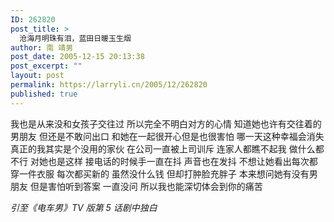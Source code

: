 ```yaml
---
ID: 262820
post_title: >
  沧海月明珠有泪，蓝田日暖玉生烟
author: 南 靖男
post_date: 2005-12-15 20:13:38
post_excerpt: ""
layout: post
permalink: https://larryli.cn/2005/12/262820
published: true
---
```

我也是从来没和女孩子交往过
所以完全不明白对方的心情
知道她也许有交往着的男朋友
但还是不敢问出口
和她在一起很开心但是也很害怕
哪一天这种幸福会消失
真正的我其实是个没用的家伙
在公司一直被上司训斥
连家人都瞧不起我
做什么都不行
对她也是这样
接电话的时候手一直在抖
声音也在发抖
不想让她看出每次都穿一件衣服
每次都买新的
虽然没什么钱
但却打肿脸充胖子
本来想问她有没有男朋友
但是害怕听到答案
一直没问
所以我也能深切体会到你的痛苦

<em>引至《电车男》TV 版第 5 话剧中独白</em>